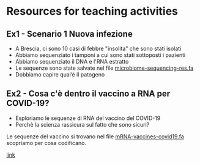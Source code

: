# Resources for teaching activities

## Ex1 - Scenario 1 Nuova infezione

* A Brescia, ci sono 10 casi di febbre "insolita" che sono stati isolati
* Abbiamo sequenziato i tamponi a cui sono stati sottoposti i pazienti
* Abbiamo sequenziato il DNA e l'RNA estratto
* Le sequenze sono state salvate nel file [microbiome-sequencing-res.fa](./microbiome-sequencing-res.fa)
* Dobbiamo capire qual’è il patogeno


## Ex2 - Cosa c'è dentro il vaccino a RNA per COVID-19?

* Esploriamo le sequenze di RNA del vaccino del COVID-19
* Perchè la scienza rassicura sul fatto che sono sicuri?

Le sequenze del vaccino si trovano nel file [mRNA-vaccines-covid19.fa](./mRNA-vaccines-covid19.fa)
scopriamo per cosa codificano.


[link](https://drive.google.com/file/d/1mKlaRIdygkPEMFAG9uQ0v4snm3LaKP1I/view?usp=sharing)
